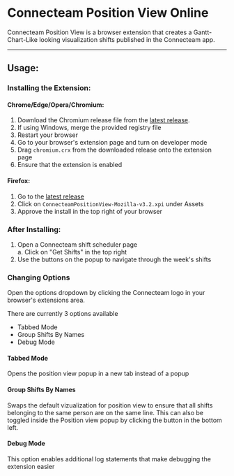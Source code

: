 # Connecteam Position View Online

Connecteam Position View is a browser extension that creates a Gantt-Chart-Like looking visualization shifts published in the Connecteam app.

*********************

## Usage:

### Installing the Extension:

#### Chrome/Edge/Opera/Chromium:
1. Download the Chromium release file from the [latest release](https://github.com/mhay10/ConnecteamPositionViewOnline/releases/latest).
2. If using Windows, merge the provided registry file
3. Restart your browser
4. Go to your browser's extension page and turn on developer mode
5. Drag `chromium.crx` from the downloaded release onto the extension page
6. Ensure that the extension is enabled

#### Firefox:
1. Go to the [latest release](https://github.com/mhay10/ConnecteamPositionViewOnline/releases/latest)
2. Click on `ConnecteamPositionView-Mozilla-v3.2.xpi` under Assets
3. Approve the install in the top right of your browser

### After Installing:
1. Open a Connecteam shift scheduler page  
  a. Click on "Get Shifts" in the top right
2. Use the buttons on the popup to navigate through the week's shifts


### Changing Options
Open the options dropdown by clicking the Connecteam logo in your browser's extensions area.

There are currently 3 options available
- Tabbed Mode
- Group Shifts By Names
- Debug Mode

#### Tabbed Mode
Opens the position view popup in a new tab instead of a popup

#### Group Shifts By Names
Swaps the default vizualization for position view to ensure that all shifts belonging to the same person are on the same line. This can also be toggled inside the Position view popup by clicking the button in the bottom left.

#### Debug Mode
This option enables additional log statements that make debugging the extension easier


